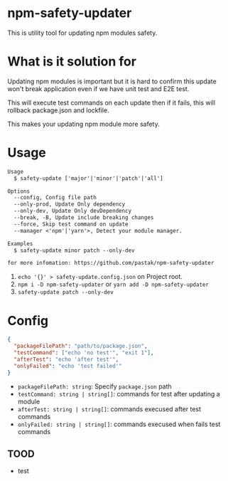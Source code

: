 # npm-safety-updater

This is utility tool for updating npm modules safety.

# What is it solution for

Updating npm modules is important but it is hard to confirm this update won't break application even if we have unit test and E2E test.

This will execute test commands on each update then if it fails, this will rollback package.json and lockfile.

This makes your updating npm module more safety.

# Usage

```txt
Usage
  $ safety-update ['major'|'minor'|'patch'|'all']

Options
  --config, Config file path
  --only-prod, Update Only dependency
  --only-dev, Update Only devDependency
  --break, -B, Update include breaking changes
  --force, Skip test command on update
  --manager <'npm'|'yarn'>, Detect your module manager.

Examples
  $ safety-update minor patch --only-dev

for more infomation: https://github.com/pastak/npm-safety-updater
```

1. `echo '{}' > safety-update.config.json` on Project root.
2. `npm i -D npm-safety-updater` or `yarn add -D npm-safety-updater`
3. `safety-update patch --only-dev`

# Config

```json
{
  "packageFilePath": "path/to/package.json",
  "testCommand": ["echo 'no test'", "exit 1"],
  "afterTest": "echo 'after test'",
  "onlyFailed": "echo 'test failed'"
}
```

- `packageFilePath: string`: Specify `package.json` path
- `testCommand: string | string[]`: commands for test after updating a module
- `afterTest: string | string[]`: commands execused after test commands
- `onlyFailed: string | string[]`: commands execused when fails test commands

## TOOD

- test
